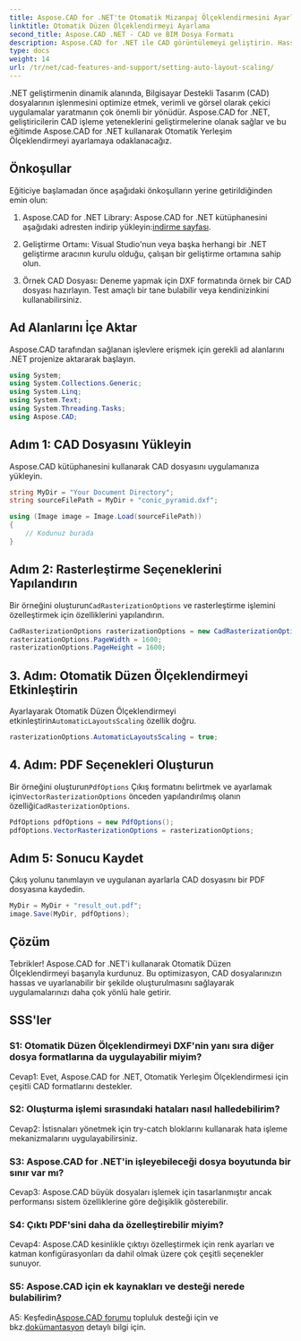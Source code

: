 ```yaml
---
title: Aspose.CAD for .NET'te Otomatik Mizanpaj Ölçeklendirmesini Ayarlama
linktitle: Otomatik Düzen Ölçeklendirmeyi Ayarlama
second_title: Aspose.CAD .NET - CAD ve BIM Dosya Formatı
description: Aspose.CAD for .NET ile CAD görüntülemeyi geliştirin. Hassas ve uyarlanabilir dosya işleme için Otomatik Düzen Ölçeklendirmeyi ayarlamayı öğrenin.
type: docs
weight: 14
url: /tr/net/cad-features-and-support/setting-auto-layout-scaling/
---
```

.NET geliştirmenin dinamik alanında, Bilgisayar Destekli Tasarım (CAD) dosyalarının işlenmesini optimize etmek, verimli ve görsel olarak çekici uygulamalar yaratmanın çok önemli bir yönüdür. Aspose.CAD for .NET, geliştiricilerin CAD işleme yeteneklerini geliştirmelerine olanak sağlar ve bu eğitimde Aspose.CAD for .NET kullanarak Otomatik Yerleşim Ölçeklendirmeyi ayarlamaya odaklanacağız.

## Önkoşullar

Eğiticiye başlamadan önce aşağıdaki önkoşulların yerine getirildiğinden emin olun:

1.  Aspose.CAD for .NET Library: Aspose.CAD for .NET kütüphanesini aşağıdaki adresten indirip yükleyin:[indirme sayfası](https://releases.aspose.com/cad/net/).

2. Geliştirme Ortamı: Visual Studio'nun veya başka herhangi bir .NET geliştirme aracının kurulu olduğu, çalışan bir geliştirme ortamına sahip olun.

3. Örnek CAD Dosyası: Deneme yapmak için DXF formatında örnek bir CAD dosyası hazırlayın. Test amaçlı bir tane bulabilir veya kendinizinkini kullanabilirsiniz.

## Ad Alanlarını İçe Aktar

Aspose.CAD tarafından sağlanan işlevlere erişmek için gerekli ad alanlarını .NET projenize aktararak başlayın.

```csharp
using System;
using System.Collections.Generic;
using System.Linq;
using System.Text;
using System.Threading.Tasks;
using Aspose.CAD;
```

## Adım 1: CAD Dosyasını Yükleyin

Aspose.CAD kütüphanesini kullanarak CAD dosyasını uygulamanıza yükleyin.

```csharp
string MyDir = "Your Document Directory";
string sourceFilePath = MyDir + "conic_pyramid.dxf";

using (Image image = Image.Load(sourceFilePath))
{
    // Kodunuz burada
}
```

## Adım 2: Rasterleştirme Seçeneklerini Yapılandırın

 Bir örneğini oluşturun`CadRasterizationOptions` ve rasterleştirme işlemini özelleştirmek için özelliklerini yapılandırın.

```csharp
CadRasterizationOptions rasterizationOptions = new CadRasterizationOptions();
rasterizationOptions.PageWidth = 1600;
rasterizationOptions.PageHeight = 1600;
```

## 3. Adım: Otomatik Düzen Ölçeklendirmeyi Etkinleştirin

 Ayarlayarak Otomatik Düzen Ölçeklendirmeyi etkinleştirin`AutomaticLayoutsScaling` özellik doğru.

```csharp
rasterizationOptions.AutomaticLayoutsScaling = true;
```

## 4. Adım: PDF Seçenekleri Oluşturun

 Bir örneğini oluşturun`PdfOptions` Çıkış formatını belirtmek ve ayarlamak için`VectorRasterizationOptions` önceden yapılandırılmış olanın özelliği`CadRasterizationOptions`.

```csharp
PdfOptions pdfOptions = new PdfOptions();
pdfOptions.VectorRasterizationOptions = rasterizationOptions;
```

## Adım 5: Sonucu Kaydet

Çıkış yolunu tanımlayın ve uygulanan ayarlarla CAD dosyasını bir PDF dosyasına kaydedin.

```csharp
MyDir = MyDir + "result_out.pdf";
image.Save(MyDir, pdfOptions);
```

## Çözüm

Tebrikler! Aspose.CAD for .NET'i kullanarak Otomatik Düzen Ölçeklendirmeyi başarıyla kurdunuz. Bu optimizasyon, CAD dosyalarınızın hassas ve uyarlanabilir bir şekilde oluşturulmasını sağlayarak uygulamalarınızı daha çok yönlü hale getirir.

## SSS'ler

### S1: Otomatik Düzen Ölçeklendirmeyi DXF'nin yanı sıra diğer dosya formatlarına da uygulayabilir miyim?

Cevap1: Evet, Aspose.CAD for .NET, Otomatik Yerleşim Ölçeklendirmesi için çeşitli CAD formatlarını destekler.

### S2: Oluşturma işlemi sırasındaki hataları nasıl halledebilirim?

Cevap2: İstisnaları yönetmek için try-catch bloklarını kullanarak hata işleme mekanizmalarını uygulayabilirsiniz.

### S3: Aspose.CAD for .NET'in işleyebileceği dosya boyutunda bir sınır var mı?

Cevap3: Aspose.CAD büyük dosyaları işlemek için tasarlanmıştır ancak performansı sistem özelliklerine göre değişiklik gösterebilir.

### S4: Çıktı PDF'sini daha da özelleştirebilir miyim?

Cevap4: Aspose.CAD kesinlikle çıktıyı özelleştirmek için renk ayarları ve katman konfigürasyonları da dahil olmak üzere çok çeşitli seçenekler sunuyor.

### S5: Aspose.CAD için ek kaynakları ve desteği nerede bulabilirim?

 A5: Keşfedin[Aspose.CAD forumu](https://forum.aspose.com/c/cad/19) topluluk desteği için ve bkz.[dokümantasyon](https://reference.aspose.com/cad/net/) detaylı bilgi için.